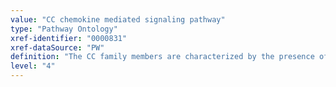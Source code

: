 ```yaml
---
value: "CC chemokine mediated signaling pathway"
type: "Pathway Ontology"
xref-identifier: "0000831"
xref-dataSource: "PW"
definition: "The CC family members are characterized by the presence of two adjacent cysteine residues. The CC and the CXC family are the two most prominent families. Chemokines signal via G-protein coupled receptors to engage distinct G protein signaling and downstream cascades."
level: "4"
---
```


